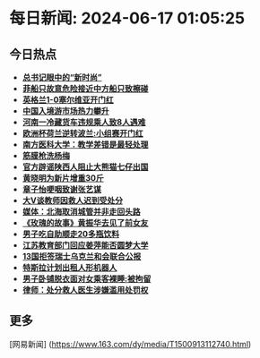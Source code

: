 
# 每日新闻: 2024-06-17 01:05:25
## 今日热点

- **[总书记眼中的“新时尚”](https://www.163.com/search?keyword=%E6%80%BB%E4%B9%A6%E8%AE%B0%E7%9C%BC%E4%B8%AD%E7%9A%84%E2%80%9C%E6%96%B0%E6%97%B6%E5%B0%9A%E2%80%9D)**
- **[菲船只故意危险接近中方船只致擦碰](https://www.163.com/search?keyword=%E8%8F%B2%E8%88%B9%E5%8F%AA%E6%95%85%E6%84%8F%E5%8D%B1%E9%99%A9%E6%8E%A5%E8%BF%91%E4%B8%AD%E6%96%B9%E8%88%B9%E5%8F%AA%E8%87%B4%E6%93%A6%E7%A2%B0)**
- **[英格兰1-0塞尔维亚开门红](https://www.163.com/search?keyword=%E8%8B%B1%E6%A0%BC%E5%85%B01-0%E5%A1%9E%E5%B0%94%E7%BB%B4%E4%BA%9A%E5%BC%80%E9%97%A8%E7%BA%A2)**
- **[中国入境游市场热力攀升](https://www.163.com/search?keyword=%E4%B8%AD%E5%9B%BD%E5%85%A5%E5%A2%83%E6%B8%B8%E5%B8%82%E5%9C%BA%E7%83%AD%E5%8A%9B%E6%94%80%E5%8D%87)**
- **[河南一冷藏货车违规乘人致8人遇难](https://www.163.com/search?keyword=%E6%B2%B3%E5%8D%97%E4%B8%80%E5%86%B7%E8%97%8F%E8%B4%A7%E8%BD%A6%E8%BF%9D%E8%A7%84%E4%B9%98%E4%BA%BA%E8%87%B48%E4%BA%BA%E9%81%87%E9%9A%BE)**
- **[欧洲杯荷兰逆转波兰:小组赛开门红](https://www.163.com/search?keyword=%E6%AC%A7%E6%B4%B2%E6%9D%AF%E8%8D%B7%E5%85%B0%E9%80%86%E8%BD%AC%E6%B3%A2%E5%85%B0+%E5%B0%8F%E7%BB%84%E8%B5%9B%E5%BC%80%E9%97%A8%E7%BA%A2)**
- **[南方医科大学：教学差错是最轻处理](https://www.163.com/search?keyword=%E5%8D%97%E6%96%B9%E5%8C%BB%E7%A7%91%E5%A4%A7%E5%AD%A6%EF%BC%9A%E6%95%99%E5%AD%A6%E5%B7%AE%E9%94%99%E6%98%AF%E6%9C%80%E8%BD%BB%E5%A4%84%E7%90%86)**
- **[筋膜枪洗杨梅](https://www.163.com/search?keyword=%E7%AD%8B%E8%86%9C%E6%9E%AA%E6%B4%97%E6%9D%A8%E6%A2%85)**
- **[官方辟谣陕西人阻止大熊猫七仔出国](https://www.163.com/search?keyword=%E5%AE%98%E6%96%B9%E8%BE%9F%E8%B0%A3%E9%99%95%E8%A5%BF%E4%BA%BA%E9%98%BB%E6%AD%A2%E5%A4%A7%E7%86%8A%E7%8C%AB%E4%B8%83%E4%BB%94%E5%87%BA%E5%9B%BD)**
- **[黄晓明为新片增重30斤](https://www.163.com/search?keyword=%E9%BB%84%E6%99%93%E6%98%8E%E4%B8%BA%E6%96%B0%E7%89%87%E5%A2%9E%E9%87%8D30%E6%96%A4)**
- **[章子怡哽咽致谢张艺谋](https://www.163.com/search?keyword=%E7%AB%A0%E5%AD%90%E6%80%A1%E5%93%BD%E5%92%BD%E8%87%B4%E8%B0%A2%E5%BC%A0%E8%89%BA%E8%B0%8B)**
- **[大V谈教师因救人迟到受处分](https://www.163.com/search?keyword=%E5%A4%A7V%E8%B0%88%E6%95%99%E5%B8%88%E5%9B%A0%E6%95%91%E4%BA%BA%E8%BF%9F%E5%88%B0%E5%8F%97%E5%A4%84%E5%88%86)**
- **[媒体：北海取消城管并非走回头路](https://www.163.com/search?keyword=%E5%AA%92%E4%BD%93%EF%BC%9A%E5%8C%97%E6%B5%B7%E5%8F%96%E6%B6%88%E5%9F%8E%E7%AE%A1%E5%B9%B6%E9%9D%9E%E8%B5%B0%E5%9B%9E%E5%A4%B4%E8%B7%AF)**
- **[《玫瑰的故事》黄振华去见了前女友](https://www.163.com/search?keyword=%E3%80%8A%E7%8E%AB%E7%91%B0%E7%9A%84%E6%95%85%E4%BA%8B%E3%80%8B%E9%BB%84%E6%8C%AF%E5%8D%8E%E5%8E%BB%E8%A7%81%E4%BA%86%E5%89%8D%E5%A5%B3%E5%8F%8B)**
- **[男子吃自助顺走20多瓶饮料](https://www.163.com/search?keyword=%E7%94%B7%E5%AD%90%E5%90%83%E8%87%AA%E5%8A%A9%E9%A1%BA%E8%B5%B020%E5%A4%9A%E7%93%B6%E9%A5%AE%E6%96%99)**
- **[江苏教育部门回应姜萍能否圆梦大学](https://www.163.com/search?keyword=%E6%B1%9F%E8%8B%8F%E6%95%99%E8%82%B2%E9%83%A8%E9%97%A8%E5%9B%9E%E5%BA%94%E5%A7%9C%E8%90%8D%E8%83%BD%E5%90%A6%E5%9C%86%E6%A2%A6%E5%A4%A7%E5%AD%A6)**
- **[13国拒签瑞士乌克兰和会联合公报](https://www.163.com/search?keyword=13%E5%9B%BD%E6%8B%92%E7%AD%BE%E7%91%9E%E5%A3%AB%E4%B9%8C%E5%85%8B%E5%85%B0%E5%92%8C%E4%BC%9A%E8%81%94%E5%90%88%E5%85%AC%E6%8A%A5)**
- **[特斯拉计划出租人形机器人](https://www.163.com/search?keyword=%E7%89%B9%E6%96%AF%E6%8B%89%E8%AE%A1%E5%88%92%E5%87%BA%E7%A7%9F%E4%BA%BA%E5%BD%A2%E6%9C%BA%E5%99%A8%E4%BA%BA)**
- **[男子卧铺脱衣面对女乘客裸睡:被拘留](https://www.163.com/search?keyword=%E7%94%B7%E5%AD%90%E5%8D%A7%E9%93%BA%E8%84%B1%E8%A1%A3%E9%9D%A2%E5%AF%B9%E5%A5%B3%E4%B9%98%E5%AE%A2%E8%A3%B8%E7%9D%A1+%E8%A2%AB%E6%8B%98%E7%95%99)**
- **[律师：处分救人医生涉嫌滥用处罚权](https://www.163.com/search?keyword=%E5%BE%8B%E5%B8%88%EF%BC%9A%E5%A4%84%E5%88%86%E6%95%91%E4%BA%BA%E5%8C%BB%E7%94%9F%E6%B6%89%E5%AB%8C%E6%BB%A5%E7%94%A8%E5%A4%84%E7%BD%9A%E6%9D%83)**

## 更多
[网易新闻] (https://www.163.com/dy/media/T1500913112740.html)

